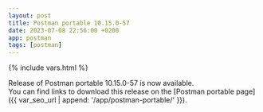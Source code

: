 ```yaml
---
layout: post
title: Postman portable 10.15.0-57
date: 2023-07-08 22:56:00 +0200
app: postman
tags: [postman]
---
```

{% include vars.html %}

Release of Postman portable 10.15.0-57 is now available.<br />
You can find links to download this release on the [Postman portable page]({{ var_seo_url | append: '/app/postman-portable/' }}).
